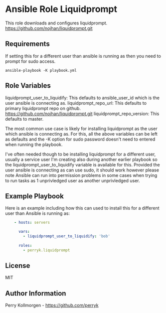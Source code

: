 Ansible Role Liquidprompt
=========

This role downloads and configures liquidprompt.
https://github.com/nojhan/liquidprompt.git

Requirements
------------

If setting this for a different user than ansible is running as then you need to prompt for sudo access.

```ansible-playbook -K playbook.yml```


Role Variables
--------------

liquidprompt_user_to_liquidify: This defaults to ansible_user_id which is the user ansible is connecting as.
liquidprompt_repo_url:  This defaults to primary liquidprompt repo on github. https://github.com/nojhan/liquidprompt.git
liquidprompt_repo_version: This defaults to master.


The most common use case is likely for installing liquidprompt as the user which ansible is connecting as. For this, all the above variables can be left as defaults and the -K option for sudo password doesn't need to entered when running the playbook.

I've often needed though to be installing liquidprompt for a different user, usually a service user I'm creating also during another earlier playbook so the liquidprompt_user_to_liquidify variable is available for this. Provided the user ansible is connecting as can use sudo, it should work however please note Ansible can run into permission problems in some cases when trying to run tasks as 1 unprivledged user as another unprivledged user. 


Example Playbook
----------------

Here is an example including how this can used to install this for a different user than Ansible is running as:

```yml
    - hosts: servers

      vars:
        - liquidprompt_user_to_liquidify: 'bob'
      
      roles:
        - perryk.liquidprompt
```

License
-------

MIT

Author Information
------------------

Perry Kollmorgen - https://github.com/perryk
